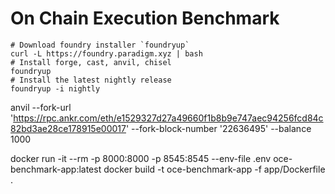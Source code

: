 # On Chain Execution Benchmark
```shell
# Download foundry installer `foundryup`
curl -L https://foundry.paradigm.xyz | bash
# Install forge, cast, anvil, chisel
foundryup
# Install the latest nightly release
foundryup -i nightly
```


anvil --fork-url 'https://rpc.ankr.com/eth/e1529327d27a49660f1b8b9e747aec94256fcd84c82bd3ae28ce178915e00017' --fork-block-number '22636495' --balance 1000

docker run -it --rm -p 8000:8000 -p 8545:8545 --env-file .env oce-benchmark-app:latest
docker build -t oce-benchmark-app -f app/Dockerfile .